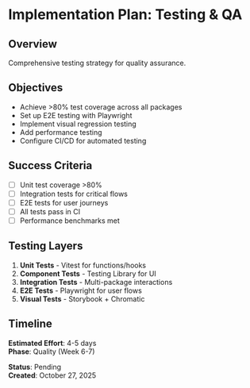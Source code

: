 # Implementation Plan: Testing & QA

## Overview
Comprehensive testing strategy for quality assurance.

## Objectives
- Achieve >80% test coverage across all packages
- Set up E2E testing with Playwright
- Implement visual regression testing
- Add performance testing
- Configure CI/CD for automated testing

## Success Criteria
- [ ] Unit test coverage >80%
- [ ] Integration tests for critical flows
- [ ] E2E tests for user journeys
- [ ] All tests pass in CI
- [ ] Performance benchmarks met

## Testing Layers
1. **Unit Tests** - Vitest for functions/hooks
2. **Component Tests** - Testing Library for UI
3. **Integration Tests** - Multi-package interactions
4. **E2E Tests** - Playwright for user flows
5. **Visual Tests** - Storybook + Chromatic

## Timeline
**Estimated Effort**: 4-5 days  
**Phase**: Quality (Week 6-7)

**Status**: Pending  
**Created**: October 27, 2025
